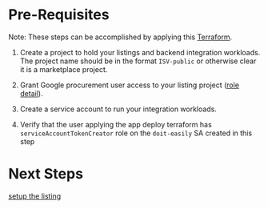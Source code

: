 # Pre-Requisites

Note: These steps can be accomplished by applying this [Terraform](../terraform/setup/).

1. Create a project to hold your listings and backend integration workloads. The project name should be in the format `ISV-public` or otherwise clear it is a marketplace project.

1. Grant Google procurement user access to your listing project ([role detail](../terraform/setup/iam.tf)).

1. Create a service account to run your integration workloads.

1. Verify that the user applying the app deploy terraform has `serviceAccountTokenCreator` role on the `doit-easily` SA created in this step



# Next Steps

[setup the listing](2-setup-the-listing.md)